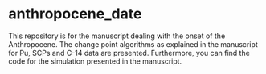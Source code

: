# anthropocene_date
This repository is for the manuscript dealing with the onset of the Anthropocene. The change point algorithms as explained in the manuscript for Pu, SCPs and C-14 data are presented. Furthermore, you can find the code for the simulation presented in the manuscript.
